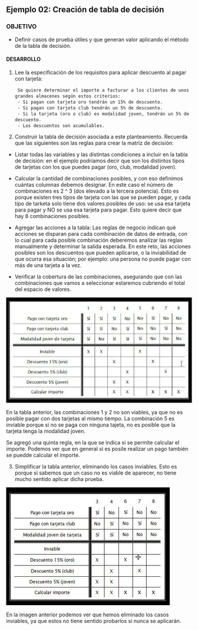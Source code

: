
## Ejemplo 02: Creación de tabla de decisión

### OBJETIVO

- Definir casos de prueba útiles y que generan valor aplicando el método de la tabla de decisión.

#### DESARROLLO

1. Lee la especificación de los requisitos para aplicar descuento al pagar con tarjeta:

        Se quiere determinar el importe a facturar a los clientes de unos grandes almacenes según estos criterios:
        - Si pagan con tarjeta oro tendrán un 15% de descuento.
        - Si pagan con tarjeta club tendrán un 5% de descuento.
        - Si la tarjeta (oro o club) es modalidad joven, tendrán un 5% de descuento.
        - Los descuentos son acumulables.

2. Construir la tabla de decisión asociada a este planteamiento. Recuerda que las siguientes son las reglas para crear la matriz de decisión:

 - Listar todas las variables y las distintas condiciones a incluir en la tabla de decisión: en el ejemplo podríamos decir que son los distintos tipos de tarjetas con los que puedes pagar (oro, club, modalidad joven). 
 
 - Calcular la cantidad de combinaciones posibles, y con eso definimos cuántas columnas debemos designar. En este caso el número de combinaciones es 2 ^ 3 (dos elevado a la tercera potencia). Esto es porque existen tres tipos de tarjeta con las que se pueden pagar, y cada tipo de tarketa solo tiene dos valores posibles de uso: se usa esa tarjeta para pagar y NO se usa esa tarjeta para pagar. Esto quiere decir que hay 8 combinaciones posibles.
 
 - Agregar las acciones a la tabla: Las reglas de negocio indican qué acciones se disparan para cada combinación de datos de entrada, con lo cual para cada posible combinación deberemos analizar las reglas manualmente y determinar la salida esperada. En este reto, las acciones posibles son los descuentos que pueden aplicarse, o la inviabilidad de que ocurra esa situación; por ejemplo: una persona no puede pagar con más de una tarjeta a la vez.

 - Verificar la cobertura de las combinaciones, asegurando que con las combinaciones que vamos a seleccionar estaremos cubriendo el total del espacio de valores.


![imagen](img/figura_01.png)

En la tabla anterior, las combinaciones 1 y 2 no son viables, ya que no es posible pagar con dos tarjetas al mismo tiempo. La combinación 5 es inviable porque si no se paga con ninguna tajeta, no es posible que la tarjeta tenga la modalidad joven.

Se agregó una quinta regla, en la que se indica si se permite calcular el importe. Podemos ver que en general si es posile realizar un pago también se puedde calcular el importe.


3. Simplificar la tabla anterior, eliminando los casos inviables. Esto es porque si sabemos que un caso no es viable de aparecer, no tiene mucho sentido aplicar dicha prueba.

![imagen](img/figura_02.png)

En la imagen anterior podemos ver que hemos eliminado los casos inviables, ya que estos no tiene sentido probarlos si nunca se aplicarán.
